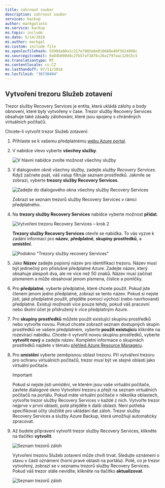 ```yaml
---
title: zahrnout soubor
description: zahrnout soubor
services: backup
author: markgalioto
ms.service: backup
ms.topic: include
ms.date: 5/14/2018
ms.author: markgal
ms.custom: include file
ms.openlocfilehash: 5590da80a1c217e7902e8e010688e40f5624898c
ms.sourcegitcommit: 0a84b090d4c2fb57af3876c26a1f97aac12015c5
ms.translationtype: MT
ms.contentlocale: cs-CZ
ms.lasthandoff: 07/11/2018
ms.locfileid: "38730494"
---
```

## <a name="create-a-recovery-services-vault"></a>Vytvoření trezoru Služeb zotavení
Trezor služby Recovery Services je entita, která ukládá zálohy a body obnovení, které byly vytvořeny v čase. Trezor služby Recovery Services obsahuje také zásady zálohování, které jsou spojeny s chráněných virtuálních počítačů.

Chcete-li vytvořit trezor Služeb zotavení:

1. Přihlaste se k vašemu předplatnému [webu Azure portal](https://portal.azure.com/).
2. V nabídce vlevo vyberte **všechny služby**.

    ![V hlavní nabídce zvolte možnost všechny služby](./media/backup-create-rs-vault/click-all-services.png) <br/>

3. V dialogovém okně všechny služby, zadejte *služby Recovery Services*. Když začnete psát, váš vstup filtruje seznam prostředků. Jakmile se zobrazí, vyberte **trezory služby Recovery Services**.

    ![Zadejte do dialogového okna všechny služby Recovery Services](./media/backup-create-rs-vault/all-services.png) <br/>

    Zobrazí se seznam trezorů služby Recovery Services v rámci předplatného.
4. Na **trezory služby Recovery Services** nabídce vyberte možnost **přidat**.

    ![Vytvoření trezoru Recovery Services – krok 2](./media/backup-create-rs-vault/add-button-create-vault.png)

    **Trezory služby Recovery Services** otevře se nabídka. To vás vyzve k zadání informací pro **název**, **předplatné**, **skupiny prostředků**, a **umístění**.

    ![Podokno "Trezory služby recovery Services"](./media/backup-create-rs-vault/create-new-vault-dialog.png)
5. Jako **Název** zadejte popisný název pro identifikaci trezoru. Název musí být jedinečný pro příslušné předplatné Azure. Zadejte název, který obsahuje alespoň dva, ale ne více než 50 znaků. Název musí začínat písmenem a může obsahovat jenom písmena, číslice a pomlčky.
6. Pro **předplatné**, vyberte předplatné, které chcete použít. Pokud jste členem jenom jedno předplatné, zobrazí se tento název. Pokud si nejste jistí, jaké předplatné použít, přejděte pomocí výchozí (nebo navrhované) předplatné. Existují možnosti více pouze tehdy, pokud váš pracovní nebo školní účet je přidružený k více předplatným Azure.
7. Pro **skupiny prostředků** můžete použít existující skupinu prostředků nebo vytvořte novou. Pokud chcete zobrazit seznam dostupných skupin prostředků ve vašem předplatném, vyberte **použít existující**a klikněte na rozevírací nabídku. Chcete-li vytvořit novou skupinu prostředků, vyberte **vytvořit nový** a zadejte název. Kompletní informace o skupinách prostředků najdete v tématu [přehled Azure Resource Manageru](../articles/azure-resource-manager/resource-group-overview.md).
8. Pro **umístění** vyberte zeměpisnou oblast trezoru. Při vytváření trezoru pro ochranu virtuálních počítačů, trezor *musí* být ve stejné oblasti jako virtuální počítače.

   > [!IMPORTANT]
   > Pokud si nejste jisti umístění, ve kterém jsou vaše virtuální počítače, zavřete dialogové okno Vytvoření trezoru a přejít na seznam virtuálních počítačů na portálu. Pokud máte virtuální počítače v několika oblastech, vytvořte trezor služby Recovery Services v každé z nich. Vytvořte trezor nejprve v první oblasti, poté přejděte k další oblasti. Není potřeba specifikovat účty úložiště pro ukládání dat záloh. Trezor služby Recovery Services a služby Azure Backup, která umožňují automaticky zpracovat.
   >
   >

9. Až budete připravení vytvořit trezor služby Recovery Services, klikněte na tlačítko **vytvořit**.

    ![Seznam trezorů záloh](./media/backup-create-rs-vault/click-create-button.png)

    Vytvoření trezoru Služeb zotavení může chvíli trvat. Sledujte oznámení o stavu v části oznámení (horní pravé oblasti na portálu). Poté, co je trezor vytvořený, zobrazí se v seznamu trezorů služby Recovery Services. Pokud váš trezor stále nevidíte, klikněte na tlačítko **aktualizovat**.

     ![Seznam trezorů záloh](./media/backup-create-rs-vault/refresh-button.png)
